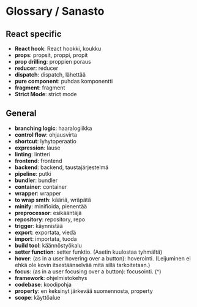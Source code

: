 # Glossary / Sanasto

## React specific

- **React hook**: React hookki, koukku
- **props**: propsit, proppi, propit
- **prop drilling**: proppien poraus
- **reducer**: reducer
- **dispatch**: dispatch, lähettää
- **pure component**: puhdas komponentti
- **fragment**: fragment
- **Strict Mode**: strict mode

## General

- **branching logic**: haaralogiikka
- **control flow**: ohjausvirta
- **shortcut**: lyhytoperaatio
- **expression**: lause
- **linting**: lintteri
- **frontend**: frontend
- **backend**: backend, taustajärjestelmä
- **pipeline**: putki
- **bundler**: bundler
- **container**: container
- **wrapper**: wrapper
- **to wrap smth**: kääriä, wräpätä
- **minify**: minifioida, pienentää
- **preprocessor**: esikääntäjä
- **repository**: repository, repo
- **trigger**: käynnistää
- **export**: exportata, viedä
- **import**: importata, tuoda
- **build tool**: käännöstyökalu
- **setter function**: setter funktio. (Asetin kuulostaa tyhmältä)
- **hover**: (as in a user hovering over a button): hoverointi. (Leijuminen ei ehkä ole kovin itsestäänselvää mitä sillä tarkoitetaan.)
- **focus**: (as in a user focusing over a button): focusointi. (^)
- **framework**: ohjelmistokehys
- **codebase**: koodipohja
- **property**: en keksinyt järkevää suomennosta, property
- **scope**: käyttöalue
